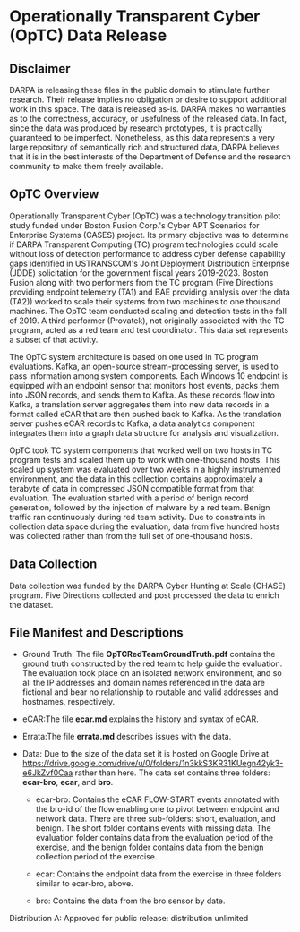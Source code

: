 # Operationally Transparent Cyber (OpTC) Data Release


## Disclaimer

DARPA is releasing these files in the public domain to stimulate further research. Their release implies no obligation or desire to support additional work in this space. The data is released as-is. DARPA makes no warranties as to the correctness, accuracy, or usefulness of the released data. In fact, since the data was produced by research prototypes, it is practically guaranteed to be imperfect. Nonetheless, as this data represents a very large repository of semantically rich and structured data, DARPA believes that it is in the best interests of the Department of Defense and the research community to make them freely available.

## OpTC Overview

Operationally Transparent Cyber (OpTC) was a technology transition pilot study funded under Boston Fusion Corp.'s Cyber APT Scenarios for Enterprise Systems (CASES) project. Its primary objective was to determine if DARPA Transparent Computing (TC) program technologies could scale without loss of detection performance to address cyber defense capability gaps identified in USTRANSCOM's Joint Deployment Distribution Enterprise (JDDE) solicitation for the government fiscal years 2019-2023. Boston Fusion along with two performers from the TC program (Five Directions providing endpoint telemetry (TA1) and BAE providing analysis over the data (TA2)) worked to scale their systems from two machines to one thousand machines. The OpTC team conducted scaling and detection tests in the fall of 2019. A third performer (Provatek), not originally associated with the TC program, acted as a red team and test coordinator. This data set represents a subset of that activity.

The OpTC system architecture is based on one used in TC program evaluations. Kafka, an open-source stream-processing server, is used to pass information among system components. Each Windows 10 endpoint is equipped with an endpoint sensor that monitors host events, packs them into JSON records, and sends them to Kafka. As these records flow into Kafka, a translation server aggregates them into new data records in a format called eCAR that are then pushed back to Kafka. As the translation server pushes eCAR records to Kafka, a data analytics component integrates them into a graph data structure for analysis and visualization.

OpTC took TC system components that worked well on two hosts in TC program tests and scaled them up to work with one-thousand hosts. This scaled up system was evaluated over two weeks in a highly instrumented environment, and the data in this collection contains approximately a terabyte of data in compressed JSON compatible format from that evaluation. The evaluation started with a period of benign record generation, followed by the injection of malware by a red team. Benign traffic ran continuously during red team activity. Due to constraints in collection data space during the evaluation, data from five hundred hosts was collected rather than from the full set of one-thousand hosts.

## Data Collection

Data collection was funded by the DARPA Cyber Hunting at Scale (CHASE) program. Five Directions collected and post processed the data to enrich the dataset.

## File Manifest and Descriptions

* Ground Truth: The file **OpTCRedTeamGroundTruth.pdf** contains the ground truth constructed by the red team to help guide the evaluation. The evaluation took place on an isolated network environment, and so all the IP addresses and domain names referenced in the data are fictional and bear no relationship to routable and valid addresses and hostnames, respectively.

* eCAR:The file **ecar.md** explains the history and syntax of eCAR.

* Errata:The file **errata.md** describes issues with the data.

* Data: Due to the size of the data set it is hosted on Google Drive at https://drive.google.com/drive/u/0/folders/1n3kkS3KR31KUegn42yk3-e6JkZvf0Caa rather than here. The data set contains three folders: **ecar-bro**, **ecar**, and **bro**.

  * ecar-bro: Contains the eCAR FLOW-START events annotated with the bro-id of the flow enabling one to pivot between endpoint and network data. There are three sub-folders: short, evaluation, and benign. The short folder contains events with missing data. The evaluation folder contains data from the evaluation period of the exercise, and the benign folder contains data from the benign collection period of the exercise.

  * ecar: Contains the endpoint data from the exercise in three folders similar to ecar-bro, above.

  * bro: Contains the data from the bro sensor by date.



Distribution A: Approved for public release: distribution unlimited
